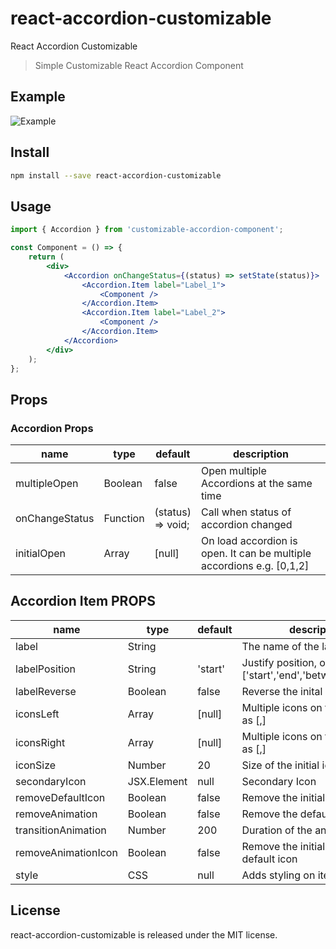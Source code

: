# react-accordion-customizable

React Accordion Customizable

> Simple Customizable React Accordion Component

## Example

![Example](https://media3.giphy.com/media/jpyk9H0eFUR9jU9PKJ/giphy.gif?cid=790b76110b2cd1359552211dcd78f38768bf1f9d30c930be&rid=giphy.gif&ct=g)

## Install

```bash
npm install --save react-accordion-customizable
```

## Usage

```jsx
import { Accordion } from 'customizable-accordion-component';

const Component = () => {
    return (
        <div>
            <Accordion onChangeStatus={(status) => setState(status)}>
                <Accordion.Item label="Label_1">
                    <Component />
                </Accordion.Item>
                <Accordion.Item label="Label_2">
                    <Component />
                </Accordion.Item>
            </Accordion>
        </div>
    );
};
```

## Props

### Accordion Props

<table class="table table-bordered table-striped">
    <thead>
    <tr>
        <th style="width: 100px;">name</th>
        <th style="width: 50px;">type</th>
        <th style="width: 50px;">default</th>
        <th>description</th>
    </tr>
    </thead>
    <tbody>
        <tr>
          <td>multipleOpen</td>
          <td>Boolean</td>
          <td>false</td>
          <td>Open multiple Accordions at the same time</td>
        </tr>
        <tr>
          <td>onChangeStatus</td>
          <td>Function</td>
          <td>(status) => void;</td>
          <td>Call when status of accordion changed</td>
        </tr>
        <tr>
          <td>initialOpen</td>
          <td>Array</td>
          <td>[null]</td>
          <td>On load accordion is open. It can be multiple accordions e.g. [0,1,2]</td>
        </tr>
    </tbody>
</table>

## Accordion Item PROPS

<table class="table table-bordered table-striped">
    <thead>
    <tr>
        <th style="width: 100px;">name</th>
        <th style="width: 50px;">type</th>
        <th style="width: 50px;">default</th>
        <th>description</th>
    </tr>
    </thead>
    <tbody>
        <tr>
          <td>label</td>
          <td>String</td>
          <td></td>
          <td>The name of the label</td>
        </tr>
        <tr>
          <td>labelPosition</td>
          <td>String</td>
          <td>'start'</td>
          <td>Justify position, options ['start','end','between','center']</td>
        </tr>
        <tr>
          <td>labelReverse</td>
          <td>Boolean</td>
          <td>false</td>
          <td>Reverse the inital position</td>
        </tr>
        <tr>
          <td>iconsLeft</td>
          <td>Array</td>
          <td>[null]</td>
          <td>Multiple icons on the left side as [<Icon1/>,<Icon2>]</td>
        </tr>
        <tr>
          <td>iconsRight</td>
          <td>Array</td>
          <td>[null]</td>
          <td>Multiple icons on the right side as [<Icon1/>,<Icon2>]</td>
        </tr>
        <tr>
          <td>iconSize</td>
          <td>Number</td>
          <td>20</td>
          <td>Size of the initial icon</td>
        </tr>
        <tr>
          <td>secondaryIcon</td>
          <td>JSX.Element</td>
          <td>null</td>
          <td>Secondary Icon</td>
        </tr>
        <tr>
          <td>removeDefaultIcon</td>
          <td>Boolean</td>
          <td>false</td>
          <td>Remove the initial default icon</td>
        </tr>
        <tr>
          <td>removeAnimation</td>
          <td>Boolean</td>
          <td>false</td>
          <td>Remove the default animation</td>
        </tr>
        <tr>
          <td>transitionAnimation</td>
          <td>Number</td>
          <td>200</td>
          <td>Duration of the animation in MS</td>
        </tr>
        <tr>
          <td>removeAnimationIcon</td>
          <td>Boolean</td>
          <td>false</td>
          <td>Remove the initial animation on default icon</td>
        </tr>
        <tr>
          <td>style</td>
          <td>CSS</td>
          <td>null</td>
          <td>Adds styling on item accordion</td>
        </tr>
    </tbody>
</table>

## License

react-accordion-customizable is released under the MIT license.
